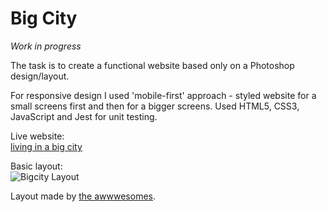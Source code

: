 # Big City
*Work in progress*

The task is to create a functional website based only on a Photoshop design/layout.

For responsive design I used 'mobile-first' approach - styled website for a small screens first and then for a bigger screens.
Used HTML5, CSS3, JavaScript and Jest for unit testing.

Live website: </br>
[living in a big city](https://plkujaw.github.io/bigcity/)

Basic layout: </br>
![Bigcity Layout](/layout.png)



Layout made by [the awwwesomes](https://theawwwesomes.org/).

